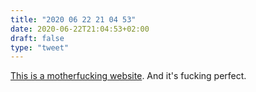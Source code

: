 ```yaml
---
title: "2020 06 22 21 04 53"
date: 2020-06-22T21:04:53+02:00
draft: false
type: "tweet"
---
```


[This is a motherfucking website](http://motherfuckingwebsite.com). And it's fucking perfect.
